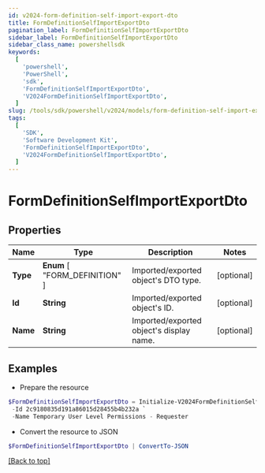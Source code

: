 ```yaml
---
id: v2024-form-definition-self-import-export-dto
title: FormDefinitionSelfImportExportDto
pagination_label: FormDefinitionSelfImportExportDto
sidebar_label: FormDefinitionSelfImportExportDto
sidebar_class_name: powershellsdk
keywords:
  [
    'powershell',
    'PowerShell',
    'sdk',
    'FormDefinitionSelfImportExportDto',
    'V2024FormDefinitionSelfImportExportDto',
  ]
slug: /tools/sdk/powershell/v2024/models/form-definition-self-import-export-dto
tags:
  [
    'SDK',
    'Software Development Kit',
    'FormDefinitionSelfImportExportDto',
    'V2024FormDefinitionSelfImportExportDto',
  ]
---
```


# FormDefinitionSelfImportExportDto

## Properties

| Name | Type | Description | Notes |
| --- | --- | --- | --- |
| **Type** | **Enum** [ "FORM_DEFINITION" ] | Imported/exported object's DTO type. | [optional] |
| **Id** | **String** | Imported/exported object's ID. | [optional] |
| **Name** | **String** | Imported/exported object's display name. | [optional] |

## Examples

- Prepare the resource

```powershell
$FormDefinitionSelfImportExportDto = Initialize-V2024FormDefinitionSelfImportExportDto  -Type FORM_DEFINITION `
 -Id 2c9180835d191a86015d28455b4b232a `
 -Name Temporary User Level Permissions - Requester
```

- Convert the resource to JSON

```powershell
$FormDefinitionSelfImportExportDto | ConvertTo-JSON
```

[[Back to top]](#)
